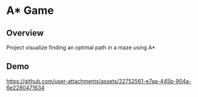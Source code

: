 # A* Game
## Overview
Project visualize finding an optimal path in a maze using A*

## Demo
https://github.com/user-attachments/assets/22752561-e7aa-445b-904a-6e2280471634

